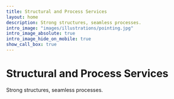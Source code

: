 ```yaml
---
title: Structural and Process Services
layout: home
description: Strong structures, seamless processes.
intro_image: "images/illustrations/pointing.jpg"
intro_image_absolute: true
intro_image_hide_on_mobile: true
show_call_box: true
---
```


# Structural and Process Services

Strong structures, seamless processes.
